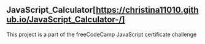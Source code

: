 ## JavaScript_Calculator[https://christina11010.github.io/JavaScript_Calculator-/]
This project is a part of the freeCodeCamp JavaScript certificate challenge
